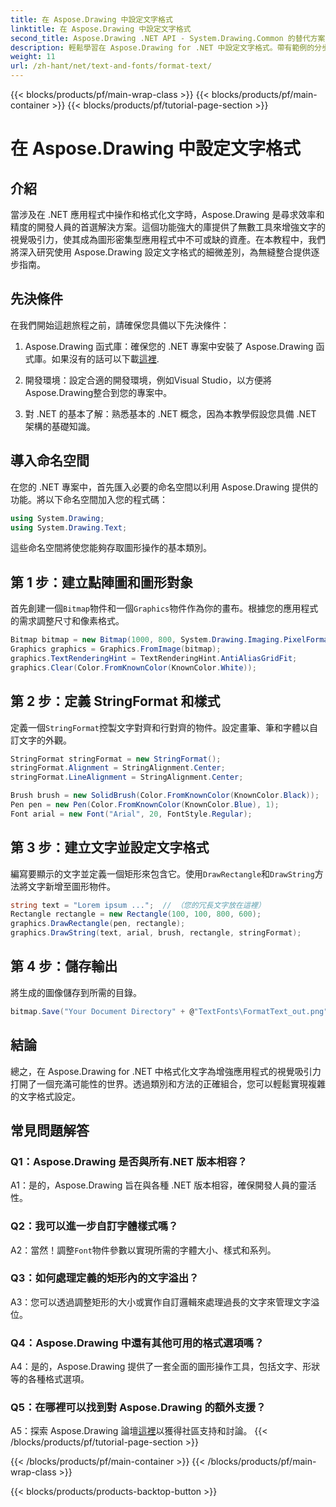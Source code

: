 ```yaml
---
title: 在 Aspose.Drawing 中設定文字格式
linktitle: 在 Aspose.Drawing 中設定文字格式
second_title: Aspose.Drawing .NET API - System.Drawing.Common 的替代方案
description: 輕鬆學習在 Aspose.Drawing for .NET 中設定文字格式。帶有範例的分步指南。
weight: 11
url: /zh-hant/net/text-and-fonts/format-text/
---
```


{{< blocks/products/pf/main-wrap-class >}}
{{< blocks/products/pf/main-container >}}
{{< blocks/products/pf/tutorial-page-section >}}

# 在 Aspose.Drawing 中設定文字格式

## 介紹

當涉及在 .NET 應用程式中操作和格式化文字時，Aspose.Drawing 是尋求效率和精度的開發人員的首選解決方案。這個功能強大的庫提供了無數工具來增強文字的視覺吸引力，使其成為圖形密集型應用程式中不可或缺的資產。在本教程中，我們將深入研究使用 Aspose.Drawing 設定文字格式的細微差別，為無縫整合提供逐步指南。

## 先決條件

在我們開始這趟旅程之前，請確保您具備以下先決條件：

1.  Aspose.Drawing 函式庫：確保您的 .NET 專案中安裝了 Aspose.Drawing 函式庫。如果沒有的話可以下載[這裡](https://releases.aspose.com/drawing/net/).

2. 開發環境：設定合適的開發環境，例如Visual Studio，以方便將Aspose.Drawing整合到您的專案中。

3. 對 .NET 的基本了解：熟悉基本的 .NET 概念，因為本教學假設您具備 .NET 架構的基礎知識。

## 導入命名空間

在您的 .NET 專案中，首先匯入必要的命名空間以利用 Aspose.Drawing 提供的功能。將以下命名空間加入您的程式碼：

```csharp
using System.Drawing;
using System.Drawing.Text;
```

這些命名空間將使您能夠存取圖形操作的基本類別。

## 第 1 步：建立點陣圖和圖形對象

首先創建一個`Bitmap`物件和一個`Graphics`物件作為你的畫布。根據您的應用程式的需求調整尺寸和像素格式。

```csharp
Bitmap bitmap = new Bitmap(1000, 800, System.Drawing.Imaging.PixelFormat.Format32bppPArgb);
Graphics graphics = Graphics.FromImage(bitmap);
graphics.TextRenderingHint = TextRenderingHint.AntiAliasGridFit;
graphics.Clear(Color.FromKnownColor(KnownColor.White));
```

## 第 2 步：定義 StringFormat 和樣式

定義一個`StringFormat`控製文字對齊和行對齊的物件。設定畫筆、筆和字體以自訂文字的外觀。

```csharp
StringFormat stringFormat = new StringFormat();
stringFormat.Alignment = StringAlignment.Center;
stringFormat.LineAlignment = StringAlignment.Center;

Brush brush = new SolidBrush(Color.FromKnownColor(KnownColor.Black));
Pen pen = new Pen(Color.FromKnownColor(KnownColor.Blue), 1);
Font arial = new Font("Arial", 20, FontStyle.Regular);
```

## 第 3 步：建立文字並設定文字格式

編寫要顯示的文字並定義一個矩形來包含它。使用`DrawRectangle`和`DrawString`方法將文字新增至圖形物件。

```csharp
string text = "Lorem ipsum ...";  // （您的冗長文字放在這裡）
Rectangle rectangle = new Rectangle(100, 100, 800, 600);
graphics.DrawRectangle(pen, rectangle);
graphics.DrawString(text, arial, brush, rectangle, stringFormat);
```

## 第 4 步：儲存輸出

將生成的圖像儲存到所需的目錄。

```csharp
bitmap.Save("Your Document Directory" + @"TextFonts\FormatText_out.png");
```

## 結論

總之，在 Aspose.Drawing for .NET 中格式化文字為增強應用程式的視覺吸引力打開了一個充滿可能性的世界。透過類別和方法的正確組合，您可以輕鬆實現複雜的文字格式設定。

## 常見問題解答

### Q1：Aspose.Drawing 是否與所有.NET 版本相容？

A1：是的，Aspose.Drawing 旨在與各種 .NET 版本相容，確保開發人員的靈活性。

### Q2：我可以進一步自訂字體樣式嗎？

 A2：當然！調整`Font`物件參數以實現所需的字體大小、樣式和系列。

### Q3：如何處理定義的矩形內的文字溢出？

A3：您可以透過調整矩形的大小或實作自訂邏輯來處理過長的文字來管理文字溢位。

### Q4：Aspose.Drawing 中還有其他可用的格式選項嗎？

A4：是的，Aspose.Drawing 提供了一套全面的圖形操作工具，包括文字、形狀等的各種格式選項。

### Q5：在哪裡可以找到對 Aspose.Drawing 的額外支援？

 A5：探索 Aspose.Drawing 論壇[這裡](https://forum.aspose.com/c/diagram/17)以獲得社區支持和討論。
{{< /blocks/products/pf/tutorial-page-section >}}

{{< /blocks/products/pf/main-container >}}
{{< /blocks/products/pf/main-wrap-class >}}

{{< blocks/products/products-backtop-button >}}
